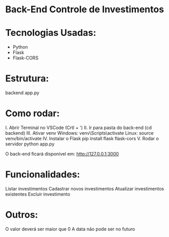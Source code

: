 # Back-End Controle de Investimentos

# Tecnologias Usadas:
- Python
- Flask
- Flask-CORS

# Estrutura:
backend
  app.py

# Como rodar:
I. Abrir Terminal no VSCode (Crtl + ')
II. Ir para pasta do back-end (cd backend)
III. Ativar venv
  Windows: venv\Scripts\activate
  Linux: source venv/bin/activate
IV. Instalar o Flask
  pip install flask flask-cors
V. Rodar o servidor
  python app.py

O back-end ficará disponível em: http://127.0.0.1:3000

# Funcionalidades:
Listar investimentos
Cadastrar novos investimentos
Atualizar investimentos existentes
Excluir investimento

# Outros:
O valor deverá ser maior que 0
A data não pode ser no futuro
